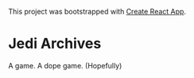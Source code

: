 This project was bootstrapped with [Create React App](https://github.com/facebookincubator/create-react-app).

# Jedi Archives
A game. A dope game. (Hopefully)